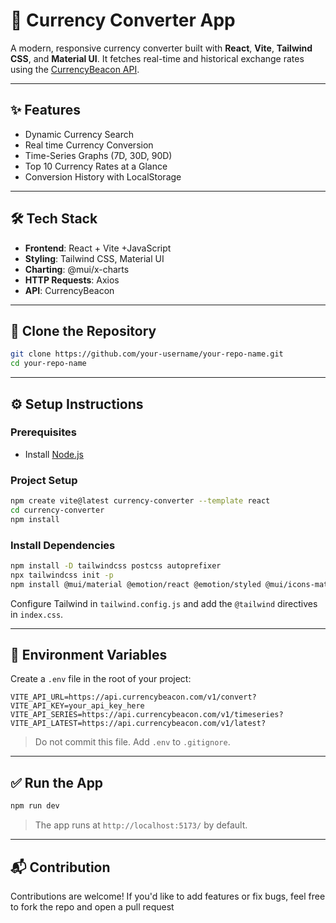 # 💱 Currency Converter App

A modern, responsive currency converter built with **React**, **Vite**, **Tailwind CSS**, and **Material UI**. It fetches real-time and historical exchange rates using the [CurrencyBeacon API](https://currencybeacon.com/).

---

## ✨ Features

- Dynamic Currency Search
- Real time Currency Conversion
- Time-Series Graphs (7D, 30D, 90D)
- Top 10 Currency Rates at a Glance
- Conversion History with LocalStorage

---

## 🛠 Tech Stack

- **Frontend**: React + Vite +JavaScript
- **Styling**: Tailwind CSS, Material UI
- **Charting**: @mui/x-charts
- **HTTP Requests**: Axios
- **API**: CurrencyBeacon

---

## 🔗 Clone the Repository

```bash
git clone https://github.com/your-username/your-repo-name.git
cd your-repo-name
```

---

## ⚙️ Setup Instructions

### Prerequisites

- Install [Node.js](https://nodejs.org/)

### Project Setup

```bash
npm create vite@latest currency-converter --template react
cd currency-converter
npm install
```

### Install Dependencies

```bash
npm install -D tailwindcss postcss autoprefixer
npx tailwindcss init -p
npm install @mui/material @emotion/react @emotion/styled @mui/icons-material @mui/x-charts axios
```

Configure Tailwind in `tailwind.config.js` and add the `@tailwind` directives in `index.css`.

---

## 🔐 Environment Variables

Create a `.env` file in the root of your project:

```env
VITE_API_URL=https://api.currencybeacon.com/v1/convert?
VITE_API_KEY=your_api_key_here
VITE_API_SERIES=https://api.currencybeacon.com/v1/timeseries?
VITE_API_LATEST=https://api.currencybeacon.com/v1/latest?
```

> Do not commit this file. Add `.env` to `.gitignore`.

---

## ✅ Run the App

```bash
npm run dev
```

> The app runs at `http://localhost:5173/` by default.

---

## 📬 Contribution

Contributions are welcome! If you'd like to add features or fix bugs, feel free to fork the repo and open a pull request
